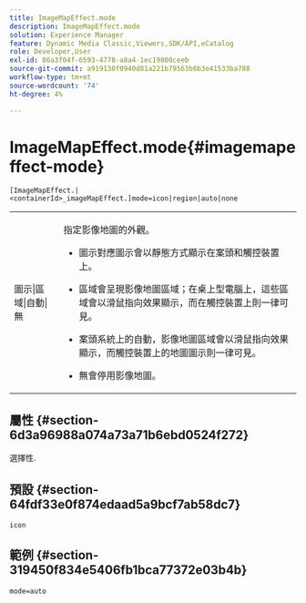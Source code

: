 ```yaml
---
title: ImageMapEffect.mode
description: ImageMapEffect.mode
solution: Experience Manager
feature: Dynamic Media Classic,Viewers,SDK/API,eCatalog
role: Developer,User
exl-id: 86a3f04f-6593-4778-a8a4-1ec19800ceeb
source-git-commit: a919130f0940d81a221b79563b6b3e41533ba788
workflow-type: tm+mt
source-wordcount: '74'
ht-degree: 4%

---
```


# ImageMapEffect.mode{#imagemapeffect-mode}

`[ImageMapEffect.|<containerId>_imageMapEffect.]mode=icon|region|auto|none`

<table id="table_4A3D7D66D76A403199303155318D0DE1"> 
 <tbody> 
  <tr> 
   <td colname="col1"> <p> <span class="codeph">圖示|區域|自動|無</span> </p> </td> 
   <td colname="col2"> <p>指定影像地圖的外觀。 </p> <p> 
     <ul id="ul_DDA49C152718486E853213E6FC2182B2"> 
      <li id="li_18F86AB4D2F544319CCDF7BE376ABA53"> <p> <span class="codeph">圖示</span>對應圖示會以靜態方式顯示在案頭和觸控裝置上。 </p> </li> 
      <li id="li_F8832681CDD6456E9147A37C99BAFFED"> <p> <span class="codeph">區域</span>會呈現影像地圖區域；在桌上型電腦上，這些區域會以滑鼠指向效果顯示，而在觸控裝置上則一律可見。 </p> </li> 
      <li id="li_9F7DD686E8104AEB944505363F433C0F"> <p> 案頭系統上的<span class="codeph">自動</span>，影像地圖區域會以滑鼠指向效果顯示，而觸控裝置上的地圖圖示則一律可見。 </p> </li> 
      <li id="li_7CB644F3A029480293B46F44FF8D03B6"> <p> <span class="codeph">無</span>會停用影像地圖。 </p> </li> 
     </ul> </p> </td> 
  </tr> 
 </tbody> 
</table>

## 屬性 {#section-6d3a96988a074a73a71b6ebd0524f272}

選擇性.

## 預設 {#section-64fdf33e0f874edaad5a9bcf7ab58dc7}

`icon`

## 範例 {#section-319450f834e5406fb1bca77372e03b4b}

`mode=auto`
